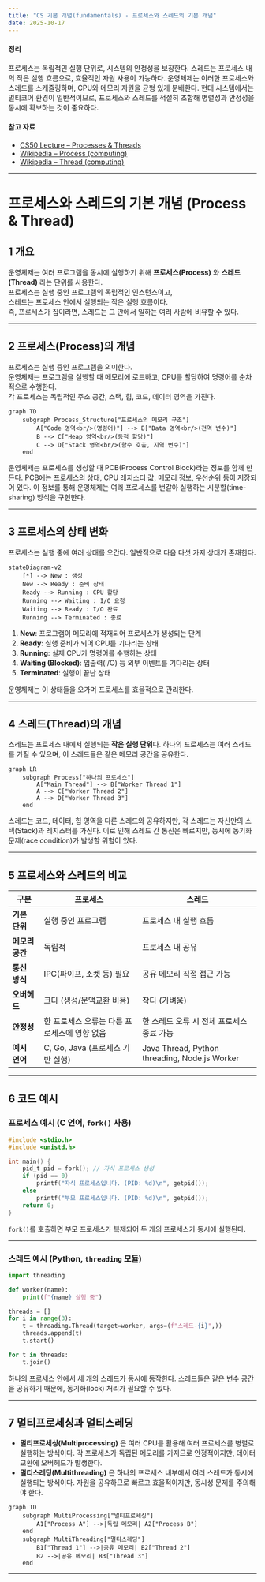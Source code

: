 ```yaml
---
title: "CS 기본 개념(fundamentals) - 프로세스와 스레드의 기본 개념"
date: 2025-10-17
---
```


####  정리

프로세스는 독립적인 실행 단위로, 시스템의 안정성을 보장한다.
스레드는 프로세스 내의 작은 실행 흐름으로, 효율적인 자원 사용이 가능하다.
운영체제는 이러한 프로세스와 스레드를 스케줄링하며, CPU와 메모리 자원을 균형 있게 분배한다.
현대 시스템에서는 멀티코어 환경이 일반적이므로,
프로세스와 스레드를 적절히 조합해 병렬성과 안정성을 동시에 확보하는 것이 중요하다.

#### 참고 자료

* [CS50 Lecture – Processes & Threads](https://cs50.harvard.edu/x/2024/notes/4/)
* [Wikipedia – Process (computing)](https://en.wikipedia.org/wiki/Process_%28computing%29)
* [Wikipedia – Thread (computing)](https://en.wikipedia.org/wiki/Thread_%28computing%29)
---


#  프로세스와 스레드의 기본 개념 (Process & Thread)

## 1️ 개요
운영체제는 여러 프로그램을 동시에 실행하기 위해 **프로세스(Process)** 와 **스레드(Thread)** 라는 단위를 사용한다.  
프로세스는 실행 중인 프로그램의 독립적인 인스턴스이고,  
스레드는 프로세스 안에서 실행되는 작은 실행 흐름이다.  
즉, 프로세스가 집이라면, 스레드는 그 안에서 일하는 여러 사람에 비유할 수 있다.

---

## 2️ 프로세스(Process)의 개념
프로세스는 실행 중인 프로그램을 의미한다.  
운영체제는 프로그램을 실행할 때 메모리에 로드하고, CPU를 할당하여 명령어를 순차적으로 수행한다.  
각 프로세스는 독립적인 주소 공간, 스택, 힙, 코드, 데이터 영역을 가진다.

```mermaid
graph TD
    subgraph Process_Structure["프로세스의 메모리 구조"]
        A["Code 영역<br/>(명령어)"] --> B["Data 영역<br/>(전역 변수)"]
        B --> C["Heap 영역<br/>(동적 할당)"]
        C --> D["Stack 영역<br/>(함수 호출, 지역 변수)"]
    end
```

운영체제는 프로세스를 생성할 때 PCB(Process Control Block)라는 정보를 함께 만든다.
PCB에는 프로세스의 상태, CPU 레지스터 값, 메모리 정보, 우선순위 등이 저장되어 있다.
이 정보를 통해 운영체제는 여러 프로세스를 번갈아 실행하는 시분할(time-sharing) 방식을 구현한다.

---

## 3️ 프로세스의 상태 변화

프로세스는 실행 중에 여러 상태를 오간다.
일반적으로 다음 다섯 가지 상태가 존재한다.

```mermaid
stateDiagram-v2
    [*] --> New : 생성
    New --> Ready : 준비 상태
    Ready --> Running : CPU 할당
    Running --> Waiting : I/O 요청
    Waiting --> Ready : I/O 완료
    Running --> Terminated : 종료
```

1. **New**: 프로그램이 메모리에 적재되어 프로세스가 생성되는 단계
2. **Ready**: 실행 준비가 되어 CPU를 기다리는 상태
3. **Running**: 실제 CPU가 명령어를 수행하는 상태
4. **Waiting (Blocked)**: 입출력(I/O) 등 외부 이벤트를 기다리는 상태
5. **Terminated**: 실행이 끝난 상태

운영체제는 이 상태들을 오가며 프로세스를 효율적으로 관리한다.

---

## 4️ 스레드(Thread)의 개념

스레드는 프로세스 내에서 실행되는 **작은 실행 단위**다.
하나의 프로세스는 여러 스레드를 가질 수 있으며, 이 스레드들은 같은 메모리 공간을 공유한다.

```mermaid
graph LR
    subgraph Process["하나의 프로세스"]
        A["Main Thread"] --> B["Worker Thread 1"]
        A --> C["Worker Thread 2"]
        A --> D["Worker Thread 3"]
    end
```

스레드는 코드, 데이터, 힙 영역을 다른 스레드와 공유하지만,
각 스레드는 자신만의 스택(Stack)과 레지스터를 가진다.
이로 인해 스레드 간 통신은 빠르지만, 동시에 동기화 문제(race condition)가 발생할 위험이 있다.

---

## 5️ 프로세스와 스레드의 비교

| 구분         | 프로세스                      | 스레드                                           |
| ---------- | ------------------------- | --------------------------------------------- |
| **기본 단위**  | 실행 중인 프로그램                | 프로세스 내 실행 흐름                                  |
| **메모리 공간** | 독립적                       | 프로세스 내 공유                                     |
| **통신 방식**  | IPC(파이프, 소켓 등) 필요         | 공유 메모리 직접 접근 가능                               |
| **오버헤드**   | 크다 (생성/문맥교환 비용)           | 작다 (가벼움)                                      |
| **안정성**    | 한 프로세스 오류는 다른 프로세스에 영향 없음 | 한 스레드 오류 시 전체 프로세스 종료 가능                      |
| **예시 언어**  | C, Go, Java (프로세스 기반 실행)  | Java Thread, Python threading, Node.js Worker |

---

## 6️ 코드 예시

### 프로세스 예시 (C 언어, `fork()` 사용)

```c
#include <stdio.h>
#include <unistd.h>

int main() {
    pid_t pid = fork(); // 자식 프로세스 생성
    if (pid == 0)
        printf("자식 프로세스입니다. (PID: %d)\n", getpid());
    else
        printf("부모 프로세스입니다. (PID: %d)\n", getpid());
    return 0;
}
```

`fork()`를 호출하면 부모 프로세스가 복제되어 두 개의 프로세스가 동시에 실행된다.

---

### 스레드 예시 (Python, `threading` 모듈)

```python
import threading

def worker(name):
    print(f"{name} 실행 중")

threads = []
for i in range(3):
    t = threading.Thread(target=worker, args=(f"스레드-{i}",))
    threads.append(t)
    t.start()

for t in threads:
    t.join()
```

하나의 프로세스 안에서 세 개의 스레드가 동시에 동작한다.
스레드들은 같은 변수 공간을 공유하기 때문에, 동기화(lock) 처리가 필요할 수 있다.

---

## 7️ 멀티프로세싱과 멀티스레딩

* **멀티프로세싱(Multiprocessing)** 은 여러 CPU를 활용해 여러 프로세스를 병렬로 실행하는 방식이다.
  각 프로세스가 독립된 메모리를 가지므로 안정적이지만, 데이터 교환에 오버헤드가 발생한다.
* **멀티스레딩(Multithreading)** 은 하나의 프로세스 내부에서 여러 스레드가 동시에 실행되는 방식이다.
  자원을 공유하므로 빠르고 효율적이지만, 동시성 문제를 주의해야 한다.

```mermaid
graph TD
    subgraph MultiProcessing["멀티프로세싱"]
        A1["Process A"] -->|독립 메모리| A2["Process B"]
    end
    subgraph MultiThreading["멀티스레딩"]
        B1["Thread 1"] -->|공유 메모리| B2["Thread 2"]
        B2 -->|공유 메모리| B3["Thread 3"]
    end
```

---
